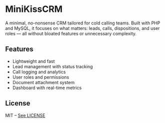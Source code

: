 # MiniKissCRM

A minimal, no-nonsense CRM tailored for cold calling teams. Built with PHP and MySQL, it focuses on what matters: leads, calls, dispositions, and user roles — all without bloated features or unnecessary complexity.

## Features
- Lightweight and fast
- Lead management with status tracking
- Call logging and analytics
- User roles and permissions
- Document attachment system
- Dashboard with real-time metrics

## License
MIT – [See LICENSE](LICENSE)